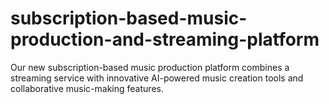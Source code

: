 # subscription-based-music-production-and-streaming-platform
Our new subscription-based music production platform combines a streaming service with innovative AI-powered music creation tools and collaborative music-making features.
